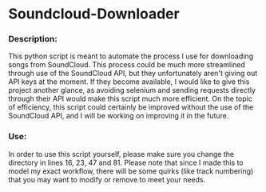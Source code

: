 # Soundcloud-Downloader

### Description: 

This python script is meant to automate the process I use for downloading songs from SoundCloud. This process could be much more streamlined through use of the SoundCloud API, but they unfortunately aren't giving out API keys at the moment. If they become available, I would like to give this project another glance, as avoiding selenium and sending requests directly through their API would make this script much more efficient. On the topic of efficiency, this script could certainly be improved without the use of the SoundCloud API, and I will be working on improving it in the future.

### Use:

In order to use this script yourself, please make sure you change the directory in lines 16, 23, 47 and 81. Please note that since I made this to model my exact workflow, there will be some quirks (like track numbering) that you may want to modify or remove to meet your needs.
